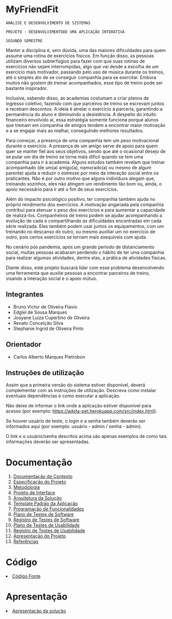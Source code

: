 # MyFriendFit

`ANÁLISE E DESENVOLVIMENTO DE SISTEMAS`

`PROJETO : DESENVOLVIMENTODE UMA APLICAÇÃO INTERATIVA `

`SEGUNDO SEMESTRE`

Manter a disciplina é, sem dúvida, uma das maiores dificuldades para quem assume uma rotina de exercícios físicos. Em função disso, as pessoas utilizam diversos subterfúgios para fazer com que suas rotinas de exercícios não sejam interrompidas, algo que vai desde a escolha de um exercício mais motivador, passando pelo uso de música durante os treinos, até o simples ato de se conseguir companhia para se exercitar. Embora muitos não gostem de treinar acompanhados, esse tipo de treino pode ser bastante inspirador.  

Inclusive, sabendo disso, as academias costumam a criar planos de ingresso coletivo, fazendo com que parceiros de treino se escrevam juntos e recebam descontos. A ideia é atrelar o exercício à parceria, garantindo a permanência do aluno e diminuindo a desistência. A despeito do intuito financeiro envolvido aí, essa estratégia somente funciona porque alunos que treinam em companhia de amigos tendem a encontrar maior motivação e a se engajar mais ao malhar, conseguindo melhores resultados.  

Para começar, a presença de uma companhia tem um peso motivacional durante o exercício. A presença de um amigo serve de apoio para quem quer se manter fiel aos seus objetivos, sendo que até o ocasional desejo de se pular um dia de treino se torna mais difícil quando se tem uma companhia para ir à academia. Alguns estudos também revelam que treinar acompanhado (de um(a) amigo(a), namorado(a) ou mesmo de algum parente) ajuda a reduzir o estresse por meio da interação social entre os praticantes. Não é por outro motivo que alguns indivíduos alegam que, treinando sozinhos, eles não atingem um rendimento tão bom ou, ainda, o apoio necessário para ir até o fim de seus exercícios.  

Além do impacto psicológico positivo, ter companhia também ajuda no próprio rendimento dos exercícios. A motivação angariada pela companhia contribui para atenuar o peso dos exercícios e para aumentar a capacidade de realizá-los. Companheiros de treino podem se ajudar acompanhando a evolução de cada e compartilhando as dificuldades encontradas em cada série realizada. Eles também podem usar juntos os equipamentos, com um treinando no descanso do outro, ou mesmo auxiliar um no exercício de outro, pois certos exercícios se tornam mais exequíveis com ajuda. 

No cenário pós pandemia, após um grande período de distanciamento social, muitas pessoas acabaram perdendo o hábito de ter uma companhia para realizar algumas atividades, dentre elas, a prática de atividades físicas.  

Diante disso, este projeto buscará lidar com esse problema desenvolvendo uma ferramenta que auxilie pessoas a encontrar parceiros de treino, visando a interação social e o apoio mútuo.  

## Integrantes

* Bruno Victor de Oliveira Flavio
* Edglei de Sousa Marques
* Josyane Luiza Cupertino de Oliveira
* Renato Conceição Silva
* Stephanie Ingrid de Oliveira Pinto

## Orientador

* Carlos Alberto Marques Pietrobon

## Instruções de utilização

Assim que a primeira versão do sistema estiver disponível, deverá complementar com as instruções de utilização. Descreva como instalar eventuais dependências e como executar a aplicação.

Não deixe de informar o link onde a aplicação estiver disponível para acesso (por exemplo: https://adota-pet.herokuapp.com/src/index.html).

Se houver usuário de teste, o login e a senha também deverão ser informados aqui (por exemplo: usuário - admin / senha - admin).

O link e o usuário/senha descritos acima são apenas exemplos de como tais informações deverão ser apresentadas.

# Documentação

<ol>
<li><a href="docs/01-Documentação de Contexto.md"> Documentação de Contexto</a></li>
<li><a href="docs/02-Especificação do Projeto.md"> Especificação do Projeto</a></li>
<li><a href="docs/03-Metodologia.md"> Metodologia</a></li>
<li><a href="docs/04-Projeto de Interface.md"> Projeto de Interface</a></li>
<li><a href="docs/05-Arquitetura da Solução.md"> Arquitetura da Solução</a></li>
<li><a href="docs/06-Template Padrão da Aplicação.md"> Template Padrão da Aplicação</a></li>
<li><a href="docs/07-Programação de Funcionalidades.md"> Programação de Funcionalidades</a></li>
<li><a href="docs/08-Plano de Testes de Software.md"> Plano de Testes de Software</a></li>
<li><a href="docs/09-Registro de Testes de Software.md"> Registro de Testes de Software</a></li>
<li><a href="docs/10-Plano de Testes de Usabilidade.md"> Plano de Testes de Usabilidade</a></li>
<li><a href="docs/11-Registro de Testes de Usabilidade.md"> Registro de Testes de Usabilidade</a></li>
<li><a href="docs/12-Apresentação do Projeto.md"> Apresentação do Projeto</a></li>
<li><a href="docs/13-Referências.md"> Referências</a></li>
</ol>

# Código

<li><a href="src/README.md"> Código Fonte</a></li>

# Apresentação

<li><a href="presentation/README.md"> Apresentação da solução</a></li>
